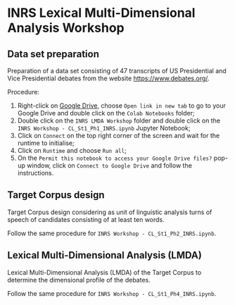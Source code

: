 # INRS Lexical Multi-Dimensional Analysis Workshop

## Data set preparation
Preparation of a data set consisting of 47 transcripts of US Presidential and Vice Presidential debates from the website https://www.debates.org/.

Procedure:

1. Right-click on [Google Drive](https://drive.google.com/drive/my-drive), choose `Open link in new tab` to go to your Google Drive and double click on the `Colab Notebooks` folder;
2. Double click on the `INRS LMDA Workshop` folder and double click on the `INRS Workshop - CL_St1_Ph1_INRS.ipynb` Jupyter Notebook;
3. Click on `Connect` on the top right corner of the screen and wait for the runtime to initialise;
4. Click on `Runtime` and choose `Run all`;
5. On the `Permit this notebook to access your Google Drive files?` pop-up window, click on `Connect to Google Drive` and follow the instructions.

## Target Corpus design
Target Corpus design considering as unit of linguistic analysis turns of speech of candidates consisting of at least ten words.

Follow the same procedure for `INRS Workshop - CL_St1_Ph2_INRS.ipynb`.

## Lexical Multi-Dimensional Analysis (LMDA)
Lexical Multi-Dimensional Analysis (LMDA) of the Target Corpus to determine the dimensional profile of the debates.

Follow the same procedure for `INRS Workshop - CL_St1_Ph4_INRS.ipynb`.
